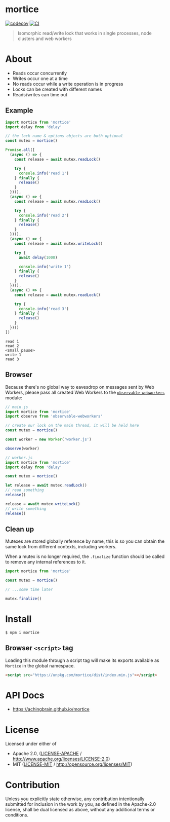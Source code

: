 # mortice

[![codecov](https://img.shields.io/codecov/c/github/achingbrain/mortice.svg?style=flat-square)](https://codecov.io/gh/achingbrain/mortice)
[![CI](https://img.shields.io/github/actions/workflow/status/achingbrain/mortice/js-test-and-release.yml?branch=main\&style=flat-square)](https://github.com/achingbrain/mortice/actions/workflows/js-test-and-release.yml?query=branch%3Amain)

> Isomorphic read/write lock that works in single processes, node clusters and web workers

# About

<!--

!IMPORTANT!

Everything in this README between "# About" and "# Install" is automatically
generated and will be overwritten the next time the doc generator is run.

To make changes to this section, please update the @packageDocumentation section
of src/index.js or src/index.ts

To experiment with formatting, please run "npm run docs" from the root of this
repo and examine the changes made.

-->

- Reads occur concurrently
- Writes occur one at a time
- No reads occur while a write operation is in progress
- Locks can be created with different names
- Reads/writes can time out

## Example

```javascript
import mortice from 'mortice'
import delay from 'delay'

// the lock name & options objects are both optional
const mutex = mortice()

Promise.all([
  (async () => {
    const release = await mutex.readLock()

    try {
      console.info('read 1')
    } finally {
      release()
    }
  })(),
  (async () => {
    const release = await mutex.readLock()

    try {
      console.info('read 2')
    } finally {
      release()
    }
  })(),
  (async () => {
    const release = await mutex.writeLock()

    try {
      await delay(1000)

      console.info('write 1')
    } finally {
      release()
    }
  })(),
  (async () => {
    const release = await mutex.readLock()

    try {
      console.info('read 3')
    } finally {
      release()
    }
  })()
])
```

```
read 1
read 2
<small pause>
write 1
read 3
```

## Browser

Because there's no global way to eavesdrop on messages sent by Web Workers,
please pass all created Web Workers to the [`observable-webworkers`](https://npmjs.org/package/observable-webworkers)
module:

```javascript
// main.js
import mortice from 'mortice'
import observe from 'observable-webworkers'

// create our lock on the main thread, it will be held here
const mutex = mortice()

const worker = new Worker('worker.js')

observe(worker)
```

```javascript
// worker.js
import mortice from 'mortice'
import delay from 'delay'

const mutex = mortice()

let release = await mutex.readLock()
// read something
release()

release = await mutex.writeLock()
// write something
release()
```

## Clean up

Mutexes are stored globally reference by name, this is so you can obtain the
same lock from different contexts, including workers.

When a mutex is no longer required, the `.finalize` function should be called
to remove any internal references to it.

```javascript
import mortice from 'mortice'

const mutex = mortice()

// ...some time later

mutex.finalize()
```

# Install

```console
$ npm i mortice
```

## Browser `<script>` tag

Loading this module through a script tag will make its exports available as `Mortice` in the global namespace.

```html
<script src="https://unpkg.com/mortice/dist/index.min.js"></script>
```

# API Docs

- <https://achingbrain.github.io/mortice>

# License

Licensed under either of

- Apache 2.0, ([LICENSE-APACHE](https://github.com/achingbrain/mortice/LICENSE-APACHE) / <http://www.apache.org/licenses/LICENSE-2.0>)
- MIT ([LICENSE-MIT](https://github.com/achingbrain/mortice/LICENSE-MIT) / <http://opensource.org/licenses/MIT>)

# Contribution

Unless you explicitly state otherwise, any contribution intentionally submitted for inclusion in the work by you, as defined in the Apache-2.0 license, shall be dual licensed as above, without any additional terms or conditions.
